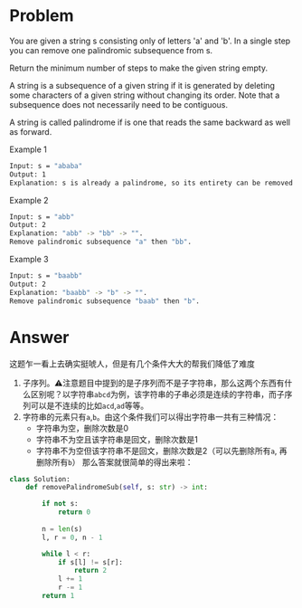 # Problem
You are given a string s consisting only of letters 'a' and 'b'. In a single step you can remove one palindromic subsequence from s.

Return the minimum number of steps to make the given string empty.

A string is a subsequence of a given string if it is generated by deleting some characters of a given string without changing its order. Note that a subsequence does not necessarily need to be contiguous.

A string is called palindrome if is one that reads the same backward as well as forward.

Example 1
```bash
Input: s = "ababa"
Output: 1
Explanation: s is already a palindrome, so its entirety can be removed in a single step.
```

Example 2
```bash
Input: s = "abb"
Output: 2
Explanation: "abb" -> "bb" -> "". 
Remove palindromic subsequence "a" then "bb".
```

Example 3
```bash
Input: s = "baabb"
Output: 2
Explanation: "baabb" -> "b" -> "". 
Remove palindromic subsequence "baab" then "b".
```

# Answer

这题乍一看上去确实挺唬人，但是有几个条件大大的帮我们降低了难度
1. 子序列。⚠️注意题目中提到的是子序列而不是子字符串，那么这两个东西有什么区别呢？以字符串`abcd`为例，该字符串的子串必须是连续的字符串，而子序列可以是不连续的比如`acd`,`ad`等等。
2. 字符串的元素只有`a`,`b`。由这个条件我们可以得出字符串一共有三种情况：
    - 字符串为空，删除次数是0
    - 字符串不为空且该字符串是回文，删除次数是1
    - 字符串不为空但该字符串不是回文，删除次数是2（可以先删除所有`a`, 再删除所有`b`）
那么答案就很简单的得出来啦：
```python
class Solution:
    def removePalindromeSub(self, s: str) -> int:

        if not s:
            return 0
            
        n = len(s)
        l, r = 0, n - 1

        while l < r:
            if s[l] != s[r]:
                return 2
            l += 1
            r -= 1
        return 1
        
```